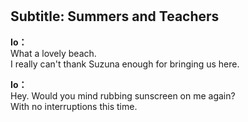 # 

  
## Subtitle: Summers and Teachers
  
**Io：**  
What a lovely beach.  
I really can't thank Suzuna enough for bringing us here.  
  
**Io：**  
Hey. Would you mind rubbing sunscreen on me again?  
With no interruptions this time.  
